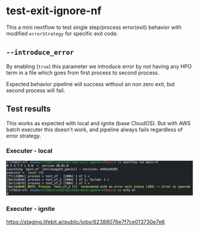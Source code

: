 # test-exit-ignore-nf

This a mini nextflow to test single step/process error(exit) behavior with modified `errorStrategy` for specific exit code.

## `--introduce_error`

By enabling (`true`) this parameter we introduce error by not having any HPO term in a file which goes from first process to second process.

Expected behavior pipeline will success without an non zero exit, but second process will fail.

## Test results

This works as expected with local and ignite (base CloudOS). But with AWS batch executer this doesn't work, and pipeline always fails regardless of error strategy.

### Executer - local

<img alt="local_run" src="./img/Screenshot 2022-02-11 at 12.31.42 PM.png">

### Executer - ignite

https://staging.lifebit.ai/public/jobs/62388076e7f7ce013730e7e6

